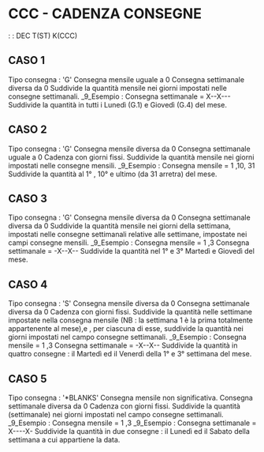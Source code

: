 # CCC  -  CADENZA CONSEGNE
 :  : DEC T(ST) K(CCC)
## CASO 1
Tipo consegna  : 'G'  Consegna mensile uguale a 0
Consegna settimanale diversa da 0
Suddivide la quantità mensile nei giorni impostati nelle consegne settimanali.
_9_Esempio :       Consegna settimanale =   X--X---
Suddivide la quantità in tutti i Lunedì (G.1) e Giovedì (G.4) del mese.
## CASO 2
Tipo consegna  : 'G'  Consegna mensile diversa da 0
Consegna settimanale uguale a 0
Cadenza con giorni fissi.
Suddivide la quantità mensile nei giorni impostati nelle consegne mensili.
_9_Esempio :       Consegna mensile =  1 ,10, 31
Suddivide la quantità al 1° , 10° e ultimo (da 31 arretra) del mese.
## CASO 3
Tipo consegna  : 'G'  Consegna mensile diversa da 0
Consegna settimanale diversa da 0
Suddivide la quantità mensile nei giorni della settimana, impostati nelle consegne settimanali relative alle settimane, impostate nei campi consegne mensili.
_9_Esempio :       Consegna mensile     =   1 ,3
Consegna settimanale =   -X--X--
Suddivide la quantità nel 1° e 3° Martedì e Giovedì del mese.
## CASO 4
Tipo consegna  : 'S'  Consegna mensile diversa da 0
Consegna settimanale diversa da 0
Cadenza con giorni fissi.
Suddivide la quantità nelle settimane impostate nella consegna mensile (NB :  la settimana 1 è la prima totalmente appartenente al mese),e , per ciascuna di esse, suddivide la quantità nei giorni impostati nel campo consegne settimanali.
_9_Esempio :       Consegna mensile     =   1 ,3
Consegna settimanale =   -X--X--
Suddivide la quantità in quattro consegne :  il Martedì ed il Venerdì della 1° e 3° settimana del mese.
## CASO 5
Tipo consegna  : '\*BLANKS'      Consegna mensile non significativa.
Consegna settimanale diversa da 0
Cadenza con giorni fissi.
Suddivide la quantità (settimanale) nei giorni impostati nel campo consegne settimanali.
_9_Esempio :       Consegna mensile     =   1 ,3
_9_Esempio :       Consegna settimanale =   X----X-
Suddivide la quantità in due consegne :  il Lunedì ed il Sabato della settimana a cui appartiene la data.
